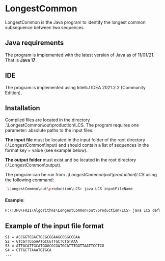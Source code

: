# LongestCommon

LongestCommon is the Java program to identify the longest common subsequence between two sequences.

## Java requirements

The program is implemented with the latest version of Java as of 11/01/21.
That is **Java 17**.

## IDE

The program is implemented using IntelliJ IDEA 2021.2.2 (Community Edition).

## Installation

Compiled files are located in the directory .\LongestCommon\out\production\LCS.
The program requires one parameter: absolute paths to the input files.

**The input file** must be located in the input folder of the root directory (.\LongestCommon\input) and should contain a list of sequences in the format key = value (see example below).

**The output folder** must exist and be located in the root directory (.\LongestCommon\output).

The program can be run from *.\LongestCommon\out\production\LCS* using the following command:
```bash
.\LongestCommon\out\production\LCS> java LCS inputFileName
```

#### Example:

```bash
F:\!JHU\FA21\Algorithms\LongestCommon\out\production\LCS> java LCS default-input.txt
```

## Example of the input file format
```
S1 = ACCGGTCGACTGCGCGGAAGCCGGCCGAA
S2 = GTCGTTCGGAATGCCGTTGCTCTGTAAA
S3 = ATTGCATTGCATGGGCGCGATGCATTTGGTTAATTCCTCG
S4 = CTTGCTTAAATGTGCA
...
```
